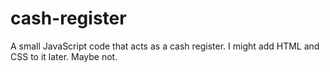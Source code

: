# cash-register
A small JavaScript code that acts as a cash register. I might add HTML and CSS to it later. Maybe not.
